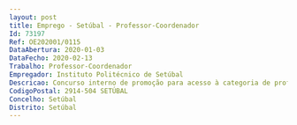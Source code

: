 ```yaml
--- 
layout: post
title: Emprego - Setúbal - Professor-Coordenador
Id: 73197
Ref: OE202001/0115
DataAbertura: 2020-01-03
DataFecho: 2020-02-13
Trabalho: Professor-Coordenador
Empregador: Instituto Politécnico de Setúbal
Descricao: Concurso interno de promoção para acesso à categoria de professor coordenador, nas áreas disciplinares de Artes, Educação e Cultura, e de Teorias, Estéticas e Culturas Artísticas, ao abrigo do artigo 76.º do Decreto  Lei n.º 84 2019, de 28 de junho, para exercer funções na Escola Superior de Educação do Instituto Politécnico de Setúbal.Anexo I   Referência A   1 (um) posto de trabalho para as áreas disciplinares deArtes, Educação e Cultura, e de Teorias, Estéticas e Culturas Artísticas.Ao professor coordenador competem as funções constantes no nº 5 do artigo 3º do Decreto lei nº 185 81, de 1 de julho, alterado pelo Decreto lei nº 207 2009, de 31 de agosto e pela Lei nº 7 2010 de 13 de maio (ECPDESP).
CodigoPostal: 2914-504 SETÚBAL
Concelho: Setúbal
Distrito: Setúbal
--- 
```


